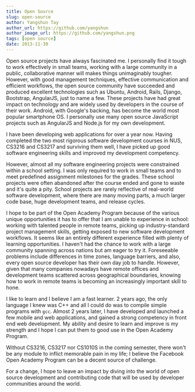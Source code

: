 ```yaml
---
title: Open Source
slug: open-source
author: Yangshun Tay
author_url: https://github.com/yangshun
author_image_url: https://github.com/yangshun.png
tags: [open source]
date: 2013-11-30
---
```


Open source projects have always fascinated me. I personally find it tough to work effectively in small teams, working with a large community in a public, collaborative manner will makes things unimaginably tougher. However, with good management techniques, effective communication and efficient workflows, the open source community have succeeded and produced excellent technologies such as Ubuntu, Android, Rails, Django, Bootstrap, AngularJS, just to name a few. These projects have had great impact on technology and are widely used by developers in the course of their work. Android, with Google's backing, has become the world most popular smartphone OS. I personally use many open source JavaScript projects such as AngularJS and Node.js for my own development.

I have been developing web applications for over a year now. Having completed the two most rigorous software development courses in NUS, CS3216 and CS3217 and surviving them well, I have picked up good software engineering skills and improved my development competency.

However, almost all my software engineering projects were constrained within a school setting. I was only required to work in small teams and to meet predefined assignment milestones for the grades. These school projects were often abandoned after the course ended and gone to waste and it's quite a pity. School projects are rarely reflective of real-world software development, where there are many moving parts, a much larger code base, huge development teams, and release cycles.

I hope to be part of the Open Academy Program because of the various unique opportunities it has to offer that I am unable to experience in school: working with talented people in remote teams, picking up industry-standard project management skills, getting exposed to new software development workflows. It seems like an entirely different experience filled with plenty of learning opportunities. I haven't had the chance to work with a large community spanning across nations but am eager to try it. Foreseeable problems include differences in time zones, language barriers, and also, every open source developer has their own day job to handle. However, given that many companies nowadays have remote offices and development teams scattered across geographical boundaries, knowing how to work in remote teams is becoming an increasingly important skill to hone.

I like to learn and I believe I am a fast learner. 2 years ago, the only language I knew was C++ and all I could do was to compile simple programs with `gcc`. Almost 2 years later, I have developed and launched a few mobile and web applications, and gained a strong competency in front end web development. My ability and desire to learn and improve is my strength and I hope I can put them to good use in the Open Academy Program.

Without CS3216, CS3217 nor CS1010S in the coming semester, there won't be any module to inflict memorable pain in my life; I believe the Facebook Open Academy Program can be a decent source of challenge.

For a change, I hope to leave an impact by diving into the world of open source development and contributing code that will be used by developer communities around the world.
